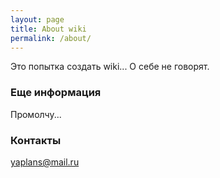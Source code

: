 ```yaml
---
layout: page
title: About wiki
permalink: /about/
---
```


Это попытка создать wiki...
О себе не говорят.

### Еще информация

Промолчу...

### Контакты

[yaplans@mail.ru](mailto:yaplans@mail.ru)
